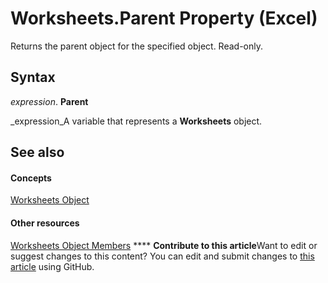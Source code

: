 
# Worksheets.Parent Property (Excel)

Returns the parent object for the specified object. Read-only.


## Syntax

 _expression_. **Parent**

 _expression_A variable that represents a  **Worksheets** object.


## See also


#### Concepts


 [Worksheets Object](5ec467a6-97e3-98d7-0b14-845d20c15910.md)
#### Other resources


 [Worksheets Object Members](3e43b0e8-d34b-2e55-7a88-36bfe99af55e.md)
****   **Contribute to this article**Want to edit or suggest changes to this content? You can edit and submit changes to  [this article](https://github.com/jhershey00/VBA_Excel_Test/OpenXMLCon/articles/fa895cd8-2c6c-cad9-c141-0ca9b5db785e.md) using GitHub.

